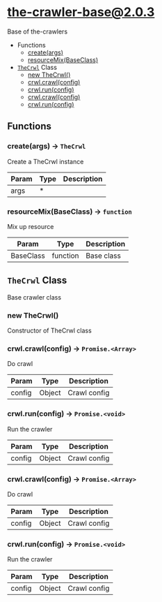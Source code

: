 # the-crawler-base@2.0.3

Base of the-crawlers

+ Functions
  + [create(args)](#the-crawler-base-function-create)
  + [resourceMix(BaseClass)](#the-crawler-base-function-resource-mix)
+ [`TheCrwl`](#the-crawler-base-classes) Class
  + [new TheCrwl()](#the-crawler-base-classes-the-crwl-constructor)
  + [crwl.crawl(config)](#the-crawler-base-classes-the-crwl-crawl)
  + [crwl.run(config)](#the-crawler-base-classes-the-crwl-run)
  + [crwl.crawl(config)](#the-crawler-base-classes-the-crwl-crawl)
  + [crwl.run(config)](#the-crawler-base-classes-the-crwl-run)

## Functions

<a class='md-heading-link' name="the-crawler-base-function-create" ></a>

### create(args) -> `TheCrwl`

Create a TheCrwl instance

| Param | Type | Description |
| ----- | --- | -------- |
| args | * |  |

<a class='md-heading-link' name="the-crawler-base-function-resource-mix" ></a>

### resourceMix(BaseClass) -> `function`

Mix up resource

| Param | Type | Description |
| ----- | --- | -------- |
| BaseClass | function | Base class |



<a class='md-heading-link' name="the-crawler-base-classes"></a>

## `TheCrwl` Class

Base crawler class




<a class='md-heading-link' name="the-crawler-base-classes-the-crwl-constructor" ></a>

### new TheCrwl()

Constructor of TheCrwl class



<a class='md-heading-link' name="the-crawler-base-classes-the-crwl-crawl" ></a>

### crwl.crawl(config) -> `Promise.<Array>`

Do crawl

| Param | Type | Description |
| ----- | --- | -------- |
| config | Object | Crawl config |


<a class='md-heading-link' name="the-crawler-base-classes-the-crwl-run" ></a>

### crwl.run(config) -> `Promise.<void>`

Run the crawler

| Param | Type | Description |
| ----- | --- | -------- |
| config | Object | Crawl config |


<a class='md-heading-link' name="the-crawler-base-classes-the-crwl-crawl" ></a>

### crwl.crawl(config) -> `Promise.<Array>`

Do crawl

| Param | Type | Description |
| ----- | --- | -------- |
| config | Object | Crawl config |


<a class='md-heading-link' name="the-crawler-base-classes-the-crwl-run" ></a>

### crwl.run(config) -> `Promise.<void>`

Run the crawler

| Param | Type | Description |
| ----- | --- | -------- |
| config | Object | Crawl config |




